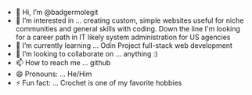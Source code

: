 - 👋 Hi, I’m @badgermolegit
- 👀 I’m interested in ... creating custom, simple websites useful for niche communities and general skills with coding. Down the line I'm looking for a career path in IT likely system administration for US agencies
- 🌱 I’m currently learning ... Odin Project full-stack web development
- 💞️ I’m looking to collaborate on ... anything :)
- 📫 How to reach me ... github
- 😄 Pronouns: ... He/Him
- ⚡ Fun fact: ... Crochet is one of my favorite hobbies

<!---
badgermolegit/badgermolegit is a ✨ special ✨ repository because its `README.md` (this file) appears on your GitHub profile.
You can click the Preview link to take a look at your changes.
--->
